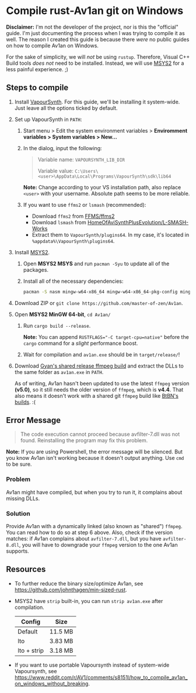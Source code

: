 # Compile rust-Av1an git on Windows

**Disclaimer:**
I'm not the developer of the project, nor is this the "official" guide.
I'm just documenting the process when I was trying to compile it as well.
The reason I created this guide is because there _were_ no public guides on
how to compile Av1an on Windows.

For the sake of simplicity, we will _not_ be using `rustup`. Therefore, Visual
C++ Build tools _does not_ need to be installed. Instead, we will use
[MSYS2](https://www.msys2.org) for a less painful experience. ;)

## Steps to compile

1. Install [VapourSynth](https://github.com/vapoursynth/vapoursynth/releases).
   For this guide, we'll be installing it system-wide. Just leave all the
   options ticked by default.

2. Set up VapourSynth in `PATH`:

   1. Start menu > Edit the system environment variables >
      **Enviromment variables > System variables > New...**

   2. In the dialog, input the following:

      > Variable name: `VAPOURSYNTH_LIB_DIR`
      >
      > Variable value: `C:\Users\<user>\AppData\Local\Programs\VapourSynth\sdk\lib64`

      **Note:**
      Change according to your VS installation path, also replace `<user>` with
      your username. Absolute path seems to be more reliable.

   3. If you want to use `ffms2` or `lsmash` (recommended):

      - Download `ffms2` from [FFMS/ffms2](https://github.com/FFMS/ffms2/releases)
      - Download `lsmash` from [HomeOfAviSynthPlusEvolution/L-SMASH-Works](https://github.com/HomeOfAviSynthPlusEvolution/L-SMASH-Works/releases/)
      - Extract them to `VapourSynth/plugins64`. In my case, it's located in
        `%appdata%\VapourSynth\plugins64`.

3. Install [MSYS2](https://www.msys2.org/).

   1. Open **MSYS2 MSYS** and run `pacman -Syu` to update all of the packages.

   2. Install all of the necessary dependencies:

      ```bash
      pacman -S nasm mingw-w64-x86_64 mingw-w64-x86_64-pkg-config mingw-w64-x86_64-clang mingw-w64-x86_64-ffmpeg
      ```

4. Download ZIP or `git clone https://github.com/master-of-zen/Av1an`.

5. Open **MSYS2 MinGW 64-bit**, `cd Av1an/`

   1. Run `cargo build --release`.

      **Note:** You can append `RUSTFLAGS="-C target-cpu=native"` before the
      `cargo` command for a _slight_ performance boost.

   2. Wait for compilation and `av1an.exe` should be in `target/release/`!

6. Download [Gyan's shared release ffmpeg build](https://www.gyan.dev/ffmpeg/builds/packages/ffmpeg-4.4.1-full_build-shared.7z)
   and extract the DLLs to the same folder as `av1an.exe` in `PATH`.

   As of writing, Av1an hasn't been updated to use the latest `ffmpeg` version
   **(v5.0)**, so it still needs the older version of `ffmpeg`, which is **v4.4**.
   That also means it doesn't work with a shared git `ffmpeg` build like
   [BtBN's builds](https://github.com/BtbN/FFmpeg-Builds). :(

## Error Message

> The code execution cannot proceed because avfilter-7.dll was not found.
> Reinstalling the program may fix this problem.

**Note:**
If you are using Powershell, the error message will be silenced. But you know
Av1an isn't working because it doesn't output anything. Use `cmd` to be sure.

### Problem

Av1an might have compiled, but when you try to run it, it complains about
missing DLLs.

### Solution

Provide Av1an with a dynamically linked (also known as "shared") `ffmpeg`.
You can read how to do so at step 6 above. Also, check if the version matches:
if Av1an complains about `avfilter-7.dll`, but you have `avfilter-8.dll`, you
will have to downgrade your `ffmpeg` version to the one Av1an supports.

## Resources

- To further reduce the binary size/optimize Av1an, see <https://github.com/johnthagen/min-sized-rust>.

- MSYS2 have `strip` built-in, you can run `strip av1an.exe` after compilation.

  | Config      | Size    |
  | ----------- | ------- |
  | Default     | 11.5 MB |
  | lto         | 3.83 MB |
  | lto + strip | 3.18 MB |

- If you want to use portable Vapoursynth instead of system-wide Vapoursynth,
  see <https://www.reddit.com/r/AV1/comments/s8151l/how_to_compile_av1an_on_windows_without_breaking>.
